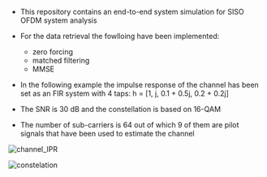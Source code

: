 - This repository contains an end-to-end system simulation for SISO OFDM system analysis
- For the data retrieval the fowlloing have been implemented:
     - zero forcing
     - matched filtering
     - MMSE

- In the following example the impulse response of the channel has been set as an FIR system with 4 taps: h = [1,   j,   0.1 + 0.5j,   0.2 + 0.2j]
- The SNR is 30 dB and the constellation is based on 16-QAM
- The number of sub-carriers is 64 out of which 9 of them are pilot signals that have been used to estimate the channel


![channel_IPR](https://github.com/Shahrokh-Hamidi/OFDM-End-to-End-simulation/assets/156338354/b6c52572-c7b2-4b86-9660-9d1f35a93841)





![constelation](https://github.com/Shahrokh-Hamidi/OFDM-End-to-End-simulation/assets/156338354/1f23f1ef-795d-4de0-a0e4-d8985b7f7944)

